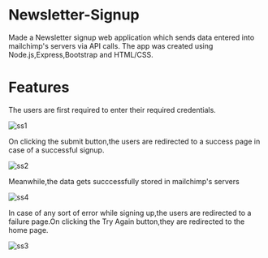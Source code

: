 # Newsletter-Signup
Made a Newsletter signup web application which sends data entered into mailchimp's servers via API calls.
The app was created using Node.js,Express,Bootstrap and HTML/CSS.

# Features
The users are first required to enter their required credentials.

![ss1](https://user-images.githubusercontent.com/75855333/178203079-76e7aeaa-f18c-4c5e-91c8-e041fc9cd5b5.png)

On clicking the submit button,the users are redirected to a success page in case of a successful signup.

![ss2](https://user-images.githubusercontent.com/75855333/178203685-1a96117e-dc0a-4f0e-ab05-fa747b5f1336.png)

Meanwhile,the data gets succcessfully stored in mailchimp's servers

![ss4](https://user-images.githubusercontent.com/75855333/178203973-ec29a13c-6921-4e7a-8780-cb42de6d7562.png)

In case of any sort of error while signing up,the users are redirected to a failure page.On clicking the Try Again button,they are redirected to the home page.

![ss3](https://user-images.githubusercontent.com/75855333/178204201-c2a43800-d601-40ba-be66-6cda3b3bb32f.png)

